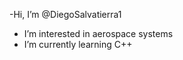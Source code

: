 -Hi, I’m @DiegoSalvatierra1
- I’m interested in aerospace systems 
- I’m currently learning C++

<!---
DiegoSalvatierra1/DiegoSalvatierra1 is a ✨ special ✨ repository because its `README.md` (this file) appears on your GitHub profile.
You can click the Preview link to take a look at your changes.
--->
